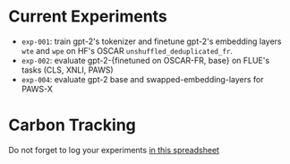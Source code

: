 # Current Experiments 
- `exp-001`: train gpt-2's tokenizer and finetune gpt-2's embedding layers `wte` and `wpe` on HF's OSCAR `unshuffled_deduplicated_fr`. 
- `exp-002`: evaluate gpt-2-{finetuned on OSCAR-FR, base} on FLUE's tasks (CLS, XNLI, PAWS)
- `exp-004`: evaluate gpt-2 base and swapped-embedding-layers for PAWS-X

# Carbon Tracking 
Do not forget to log your experiments [in this spreadsheet](https://docs.google.com/spreadsheets/d/1Mk8mYCOF_WxMv-Uv5ThkFs5Ak5B9s9EnRUh1CpykEJ0/edit#gid=0)
